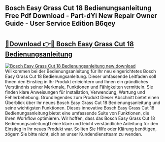 ## Bosch Easy Grass Cut 18 Bedienungsanleitung Free Pdf Download - Part-dYi New Repair Owner Guide - User Service Edition B6qey

# <h2><a href="http://df04rnw.blite.top/?on=Bosch+Easy+Grass+Cut+18+Bedienungsanleitung">🔗Download 👉🔴 Bosch Easy Grass Cut 18 Bedienungsanleitung</a></h2>

[![Bosch Easy Grass Cut 18 Bedienungsanleitung new download](https://i.imgur.com/lujVjoI.png)](http://df04rnw.blite.top/?on=Bosch+Easy+Grass+Cut+18+Bedienungsanleitung)
Willkommen bei der Bedienungsanleitung für Ihr neu eingerichtetes Bosch Easy Grass Cut 18 Bedienungsanleitung. Dieser umfassende Leitfaden soll Ihnen den Einstieg in Ihr Produkt erleichtern und Ihnen ein gründliches Verständnis seiner Merkmale, Funktionen und Fähigkeiten vermitteln. Sie finden klare Anweisungen für Installation, Verwendung, Wartung und Fehlerbehebung. Grundlegendes zum Produkt Dieser Abschnitt bietet einen Überblick über Ihr neues Bosch Easy Grass Cut 18 Bedienungsanleitung und seine wichtigsten Funktionen. Dieses innovative Bosch Easy Grass Cut 18 Bedienungsanleitung bietet eine umfassende Suite von Funktionen, die Ihren Workflow optimieren. Wir hoffen, dass das Bosch Easy Grass Cut 18 BedienungsanleitungD eine klare und leicht verständliche Anleitung für den Einstieg in Ihr neues Produkt war. Sollten Sie Hilfe oder Klärung benötigen, zögern Sie bitte nicht, sich an unser Kundendienstteam zu wenden.
